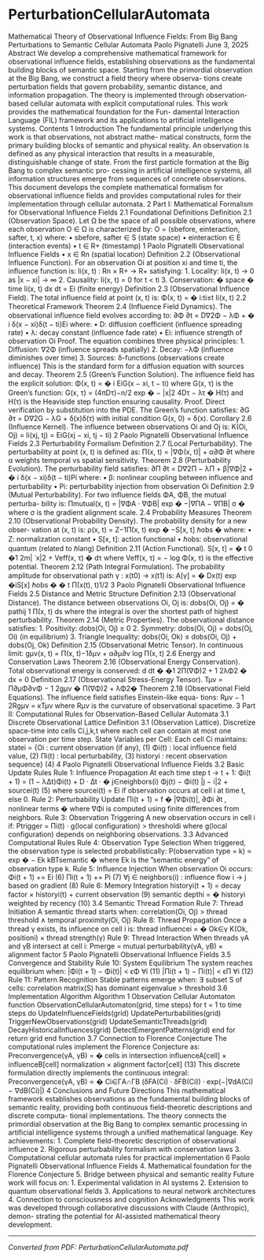 # PerturbationCellularAutomata

Mathematical Theory of Observational Influence Fields: From Big Bang Perturbations to Semantic Cellular Automata Paolo Pignatelli June 3, 2025 Abstract We develop a comprehensive mathematical framework for observational influence fields, establishing observations as the fundamental building blocks of semantic space. Starting from the primordial observation at the Big Bang, we construct a field theory where observa- tions create perturbation fields that govern probability, semantic distance, and information propagation. The theory is implemented through observation-based cellular automata with explicit computational rules. This work provides the mathematical foundation for the Fun- damental Interaction Language (FIL) framework and its applications to artificial intelligence systems. Contents 1 Introduction The fundamental principle underlying this work is that observations, not abstract mathe- matical constructs, form the primary building blocks of semantic and physical reality. An observation is defined as any physical interaction that results in a measurable, distinguishable change of state. From the first particle formation at the Big Bang to complex semantic pro- cessing in artificial intelligence systems, all information structures emerge from sequences of concrete observations. This document develops the complete mathematical formalism for observational influence fields and provides computational rules for their implementation through cellular automata. 2 Part I: Mathematical Formalism for Observational Influence Fields 2.1 Foundational Definitions Definition 2.1 (Observation Space). Let Ω be the space of all possible observations, where each observation O ∈ Ω is characterized by: O = (sbefore, einteraction, safter, t, x) where: • sbefore, safter ∈ S (state space) • einteraction ∈ E (interaction events) • t ∈ R+ (timestamp) 1 Paolo Pignatelli Observational Influence Fields • x ∈ Rn (spatial location) Definition 2.2 (Observational Influence Function). For an observation Oi at position xi and time ti, the influence function is: Ii(x, t) : Rn × R+ → R+ satisfying: 1. Locality: Ii(x, t) → 0 as |x − xi| → ∞ 2. Causality: Ii(x, t) = 0 for t < ti 3. Conservation: � space � time Ii(x, t) dx dt = Ei (finite energy) Definition 2.3 (Observational Influence Field). The total influence field at point (x, t) is: Φ(x, t) = � i:ti≤t Ii(x, t) 2.2 Theoretical Framework Theorem 2.4 (Influence Field Dynamics). The observational influence field evolves according to: ∂Φ ∂t = D∇2Φ − λΦ + � i δ(x − xi)δ(t − ti)Ei where: • D: diffusion coefficient (influence spreading rate) • λ: decay constant (influence fade rate) • Ei: influence strength of observation Oi Proof. The equation combines three physical principles: 1. Diffusion: ∇2Φ (influence spreads spatially) 2. Decay: −λΦ (influence diminishes over time) 3. Sources: δ-functions (observations create influence) This is the standard form for a diffusion equation with sources and decay. Theorem 2.5 (Green’s Function Solution). The influence field has the explicit solution: Φ(x, t) = � i EiG(x − xi, t − ti) where G(x, τ) is the Green’s function: G(x, τ) = (4πDτ)−n/2 exp � − |x|2 4Dτ − λτ � H(τ) and H(τ) is the Heaviside step function ensuring causality. Proof. Direct verification by substitution into the PDE. The Green’s function satisfies: ∂G ∂τ = D∇2G − λG + δ(x)δ(τ) with initial condition G(x, 0) = δ(x). Corollary 2.6 (Influence Kernel). The influence between observations Oi and Oj is: K(Oi, Oj) = Ii(xj, tj) = EiG(xj − xi, tj − ti) 2 Paolo Pignatelli Observational Influence Fields 2.3 Perturbability Formalism Definition 2.7 (Local Perturbability). The perturbability at point (x, t) is defined as: Π(x, t) = |∇Φ(x, t)| + α∂Φ ∂t where α weights temporal vs spatial sensitivity. Theorem 2.8 (Perturbability Evolution). The perturbability field satisfies: ∂Π ∂t = D∇2Π − λΠ + β|∇Φ|2 + � i δ(x − xi)δ(t − ti)Pi where: • β: nonlinear coupling between influence and perturbability • Pi: perturbability injection from observation Oi Definition 2.9 (Mutual Perturbability). For two influence fields ΦA, ΦB, the mutual perturba- bility is: Πmutual(x, t) = |∇ΦA · ∇ΦB| exp � −|∇ΠA − ∇ΠB| σ � where σ is the gradient alignment scale. 2.4 Probability Measures Theorem 2.10 (Observational Probability Density). The probability density for a new obser- vation at (x, t) is: ρ(x, t) = Z−1Π(x, t) exp � −S[x, t] ℏobs � where: • Z: normalization constant • S[x, t]: action functional • ℏobs: observational quantum (related to ℏlang) Definition 2.11 (Action Functional). S[x, t] = � t 0 �1 2m| ˙x|2 + Veff(x, τ) � dτ where Veff(x, τ) = − log Φ(x, τ) is the effective potential. Theorem 2.12 (Path Integral Formulation). The probability amplitude for observational path γ : x(t0) → x(t1) is: A[γ] = � Dx(t) exp �iS[x] ℏobs � � t Π(x(t), t)1/2 3 Paolo Pignatelli Observational Influence Fields 2.5 Distance and Metric Structure Definition 2.13 (Observational Distance). The distance between observations Oi, Oj is: dobs(Oi, Oj) = � pathij 1 Π(x, t) ds where the integral is over the shortest path of highest perturbability. Theorem 2.14 (Metric Properties). The observational distance satisfies: 1. Positivity: dobs(Oi, Oj) ≥ 0 2. Symmetry: dobs(Oi, Oj) = dobs(Oj, Oi) (in equilibrium) 3. Triangle Inequality: dobs(Oi, Ok) ≤ dobs(Oi, Oj) + dobs(Oj, Ok) Definition 2.15 (Observational Metric Tensor). In continuous limit: gµν(x, t) = Π(x, t)−1δµν + α∂µ∂ν log Π(x, t) 2.6 Energy and Conservation Laws Theorem 2.16 (Observational Energy Conservation). Total observational energy is conserved: d dt � �1 2Π(∇Φ)2 + 1 2λΦ2 � dx = 0 Definition 2.17 (Observational Stress-Energy Tensor). Tµν = Π∂µΦ∂νΦ − 1 2gµν � Π(∇Φ)2 + λΦ2� Theorem 2.18 (Observational Field Equations). The influence field satisfies Einstein-like equa- tions: Rµν − 1 2Rgµν = κTµν where Rµν is the curvature of observational spacetime. 3 Part II: Computational Rules for Observation-Based Cellular Automata 3.1 Discrete Observational Lattice Definition 3.1 (Observation Lattice). Discretize space-time into cells Ci,j,k,t where each cell can contain at most one observation per time step. State Variables per Cell: Each cell Ci maintains: statei = {Oi : current observation (if any), (1) Φi(t) : local influence field value, (2) Πi(t) : local perturbability, (3) historyi : recent observation sequence} (4) 4 Paolo Pignatelli Observational Influence Fields 3.2 Basic Update Rules Rule 1: Influence Propagation At each time step t → t + 1: Φi(t + 1) = (1 − λ∆t)Φi(t) + D · ∆t · � j∈neighbors(i) Φj(t) − Φi(t) |j − i|2 + sourcei(t) (5) where sourcei(t) = Ei if observation occurs at cell i at time t, else 0. Rule 2: Perturbability Update Πi(t + 1) = f � |∇Φi(t)|, ∂Φi ∂t , nonlinear terms � where ∇Φi is computed using finite differences from neighbors. Rule 3: Observation Triggering A new observation occurs in cell i if: Ptrigger = Πi(t) · g(local configuration) > thresholdi where g(local configuration) depends on neighboring observations. 3.3 Advanced Computational Rules Rule 4: Observation Type Selection When triggered, the observation type is selected probabilistically: P(observation type = k) ∝ exp � − Ek kBTsemantic � where Ek is the ”semantic energy” of observation type k. Rule 5: Influence Injection When observation Oi occurs: Φi(t + 1) += Ei (6) Πi(t + 1) += Pi (7) ∀j ∈ neighbors(i) : influence flow i → j based on gradient (8) Rule 6: Memory Integration historyi(t + 1) = decay factor × historyi(t) + current observation (9) semantic depthi = � historyi weighted by recency (10) 3.4 Semantic Thread Formation Rule 7: Thread Initiation A semantic thread starts when: correlation(Oi, Oj) > thread threshold ∧ temporal proximity(Oi, Oj) Rule 8: Thread Propagation Once a thread γ exists, its influence on cell i is: thread influencei = � Ok∈γ K(Ok, positioni) × thread strength(γ) Rule 9: Thread Interaction When threads γA and γB intersect at cell i: Pmerge = mutual perturbability(γA, γB) × alignment factor 5 Paolo Pignatelli Observational Influence Fields 3.5 Convergence and Stability Rule 10: System Equilibrium The system reaches equilibrium when: |Φi(t + 1) − Φi(t)| < ϵΦ ∀i (11) |Πi(t + 1) − Πi(t)| < ϵΠ ∀i (12) Rule 11: Pattern Recognition Stable patterns emerge when: ∃ subset S of cells: correlation matrix(S) has dominant eigenvalue > threshold 3.6 Implementation Algorithm Algorithm 1 Observation Cellular Automaton function ObservationCellularAutomaton(grid, time steps) for t = 1 to time steps do UpdateInfluenceFields(grid) UpdatePerturbabilities(grid) TriggerNewObservations(grid) UpdateSemanticThreads(grid) DecayHistoricalInfluences(grid) DetectEmergentPatterns(grid) end for return grid end function 3.7 Connection to Florence Conjecture The computational rules implement the Florence Conjecture as: Preconvergence(γA, γB) = � cells in intersection influenceA[cell] × influenceB[cell] normalization × alignment factor[cell] (13) This discrete formulation directly implements the continuous integral: Preconvergence(γA, γB) ∝ � Ci∈ΓA∩ΓB (δFA(Ci) · δFB(Ci)) · exp(−|∇dA(Ci) − ∇dB(Ci)|) 4 Conclusions and Future Directions This mathematical framework establishes observations as the fundamental building blocks of semantic reality, providing both continuous field-theoretic descriptions and discrete computa- tional implementations. The theory connects the primordial observation at the Big Bang to complex semantic processing in artificial intelligence systems through a unified mathematical language. Key achievements: 1. Complete field-theoretic description of observational influence 2. Rigorous perturbability formalism with conservation laws 3. Computational cellular automata rules for practical implementation 6 Paolo Pignatelli Observational Influence Fields 4. Mathematical foundation for the Florence Conjecture 5. Bridge between physical and semantic reality Future work will focus on: 1. Experimental validation in AI systems 2. Extension to quantum observational fields 3. Applications to neural network architectures 4. Connection to consciousness and cognition Acknowledgments This work was developed through collaborative discussions with Claude (Anthropic), demon- strating the potential for AI-assisted mathematical theory development.

---
*Converted from PDF: PerturbationCellularAutomata.pdf*
